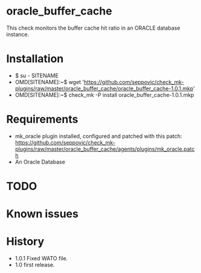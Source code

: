 # oracle_buffer_cache
This check monitors the buffer cache hit ratio in an ORACLE database instance.

# Installation
* $ su - SITENAME
* OMD[SITENAME]:~$ wget 'https://github.com/seppovic/check_mk-plugins/raw/master/oracle_buffer_cache/oracle_buffer_cache-1.0.1.mkp'
* OMD[SITENAME]:~$ check_mk -P install oracle_buffer_cache-1.0.1.mkp

# Requirements
* mk_oracle plugin installed, configured and patched with this patch:
 https://github.com/seppovic/check_mk-plugins/raw/master/oracle_buffer_cache/agents/plugins/mk_oracle.patch
* An Oracle Database

# TODO

# Known issues

# History
* 1.0.1 Fixed WATO file.
* 1.0   first release.

